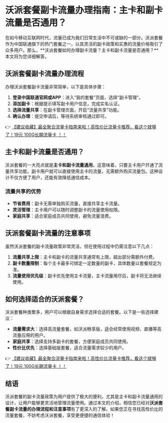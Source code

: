 # 沃派套餐副卡流量办理指南：主卡和副卡流量是否通用？

在如今移动互联网时代，流量已成为我们日常生活中不可或缺的一部分。沃派套餐作为中国联通旗下的热门套餐之一，以其灵活的副卡政策和实惠的流量价格吸引了众多用户。那么，**沃派套餐如何办理副卡流量？主卡和副卡流量是否通用？**本文将为您详细解答。

## 沃派套餐副卡流量办理流程

办理沃派套餐副卡流量非常简单，以下是具体步骤：

1. **登录中国联通官网或APP**：进入“我的套餐”页面，选择“副卡管理”。
2. **添加副卡**：根据提示填写副卡用户信息，完成实名认证。
3. **选择流量共享**：在副卡管理页面，开启“流量共享”功能。
4. **确认办理**：提交申请后，等待系统审核通过即可。

👉 [【建议收藏】最全聚合流量卡指南来啦！高性价比流量卡推荐，看这个就够了！19元 100G长期流量卡 ！！](https://bit.ly/Liuliangka)

## 主卡和副卡流量是否通用？

沃派套餐的一大亮点就是**主卡和副卡流量通用**。这意味着，只要主卡用户开通了流量共享功能，副卡用户就可以直接使用主卡的流量，无需额外购买流量包。这种设计不仅方便了用户，还能有效降低通信成本。

### 流量共享的优势
- **节省费用**：副卡无需单独购买流量，直接共享主卡流量。
- **灵活管理**：主卡用户可以随时调整副卡的流量使用权限。
- **家庭共享**：适合家庭成员共同使用，避免流量浪费。

## 沃派套餐副卡流量的注意事项

虽然沃派套餐的副卡流量政策非常灵活，但在使用过程中仍需注意以下几点：

1. **流量共享上限**：主卡和副卡的流量共享通常有上限，超出部分需额外付费。
2. **副卡数量限制**：每个主卡最多可绑定一定数量的副卡，具体数量以套餐规定为准。
3. **流量使用优先级**：副卡优先使用主卡流量，主卡流量用尽后，副卡将无法继续使用。

## 如何选择适合的沃派套餐？

沃派套餐种类繁多，用户可以根据自身需求选择合适的套餐。以下是一些选择建议：

- **流量需求大**：选择高流量套餐，如沃派畅享版，适合经常使用视频、直播等高流量应用的用户。
- **家庭共享**：选择支持多副卡的套餐，方便家庭成员共同使用。
- **性价比优先**：选择基础版套餐，适合流量需求较少的用户。

👉 [【建议收藏】最全聚合流量卡指南来啦！高性价比流量卡推荐，看这个就够了！19元 100G长期流量卡 ！！](https://bit.ly/Liuliangka)

## 结语

沃派套餐的副卡流量政策为用户提供了极大的便利，尤其是主卡和副卡流量通用的设计，让用户能够更灵活地管理流量使用。通过本文的介绍，相信您已经对**沃派套餐副卡流量的办理流程和注意事项**有了更深入的了解。如果您正在寻找高性价比的流量套餐，不妨考虑沃派套餐，享受更便捷的通信体验！